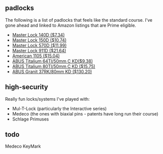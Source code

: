 ## padlocks
The following is a list of padlocks that feels like the standard course. I've
gone ahead and linked to Amazon listings that are Prime eligible.

* [Master Lock 140D ($7.34)](http://www.amazon.com/dp/B00004SQL7)
* [Master Lock 150D ($10.74)](http://www.amazon.com/dp/B00004SQL8)
* [Master Lock 570D ($11.99)](http://www.amazon.com/dp/B000BD5DFI)
* [Master Lock 911D ($21.64)](http://www.amazon.com/dp/B00004SQKL)
* [American 1105 ($15.04)](http://www.amazon.com/dp/B015MG0EA2)
* [ABUS Titalium 64TI/50mm C KD($9.38)](http://www.amazon.com/dp/B00G7P3BQM)
* [ABUS Titalium 80TI/50mm C KD ($15.75)](http://www.amazon.com/dp/B00G7P3FYA)
* [ABUS Granit 37RK/80mm KD ($130.20)](http://www.amazon.com/dp/B004GE9H8W)

## high-security
Really fun locks/systems I've played with:

* Mul-T-Lock (particularly the Interactive series)
* Medeco (the ones with biaxial pins - patents have long run their course)
* Schlage Primuses

## todo
Medeco KeyMark
